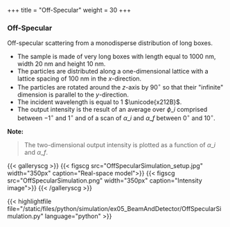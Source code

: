 +++
title = "Off-Specular"
weight = 30
+++

### Off-Specular

Off-specular scattering from a monodisperse distribution of long boxes.

* The sample is made of very long boxes with length equal to $1000$ nm, width $20$ nm and height $10$ nm.
* The particles are distributed along a one-dimensional lattice with a lattice spacing of $100$ nm in the $x$-direction.
* The particles are rotated around the $z$-axis by $90^{\circ}$ so that their "infinite" dimension is parallel to the $y$-direction.
* The incident wavelength is equal to $1$ $\unicode{x212B}$.
* The output intensity is the result of an average over $\phi\_i$ comprised between $-1^{\circ}$ and $1^{\circ}$ and of a scan of $\alpha\_i$ and $\alpha\_f$ between $0^{\circ}$ and $10^{\circ}$.

**Note:**

> The two-dimensional output intensity is plotted as a function of $\alpha\_i$ and $\alpha\_f$.

{{< galleryscg >}}
{{< figscg src="OffSpecularSimulation_setup.jpg" width="350px" caption="Real-space model">}}
{{< figscg src="OffSpecularSimulation.png" width="350px" caption="Intensity image">}}
{{< /galleryscg >}}

{{< highlightfile file="/static/files/python/simulation/ex05_BeamAndDetector/OffSpecularSimulation.py" language="python" >}}
